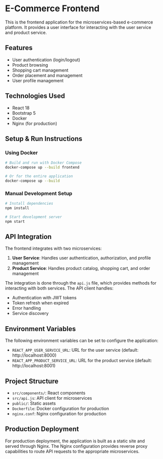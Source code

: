 # E-Commerce Frontend

This is the frontend application for the microservices-based e-commerce platform. It provides a user interface for interacting with the user service and product service.

## Features

- User authentication (login/logout)
- Product browsing
- Shopping cart management
- Order placement and management
- User profile management

## Technologies Used

- React 18
- Bootstrap 5
- Docker
- Nginx (for production)

## Setup & Run Instructions

### Using Docker

```bash
# Build and run with Docker Compose
docker-compose up --build frontend

# Or for the entire application
docker-compose up --build
```

### Manual Development Setup

```bash
# Install dependencies
npm install

# Start development server
npm start
```

## API Integration

The frontend integrates with two microservices:

1. **User Service**: Handles user authentication, authorization, and profile management
2. **Product Service**: Handles product catalog, shopping cart, and order management

The integration is done through the `api.js` file, which provides methods for interacting with both services. The API client handles:

- Authentication with JWT tokens
- Token refresh when expired
- Error handling
- Service discovery

## Environment Variables

The following environment variables can be set to configure the application:

- `REACT_APP_USER_SERVICE_URL`: URL for the user service (default: http://localhost:8000)
- `REACT_APP_PRODUCT_SERVICE_URL`: URL for the product service (default: http://localhost:8001)

## Project Structure

- `src/components/`: React components
- `src/api.js`: API client for microservices
- `public/`: Static assets
- `Dockerfile`: Docker configuration for production
- `nginx.conf`: Nginx configuration for production

## Production Deployment

For production deployment, the application is built as a static site and served through Nginx. The Nginx configuration provides reverse proxy capabilities to route API requests to the appropriate microservices.